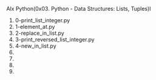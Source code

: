 Alx Python(0x03. Python - Data Structures: Lists, Tuples)I
1. 0-print_list_integer.py
2. 1-element_at.py
3. 2-replace_in_list.py
4. 3-print_reversed_list_integer.py
5. 4-new_in_list.py
6.
7.
8.
9.
